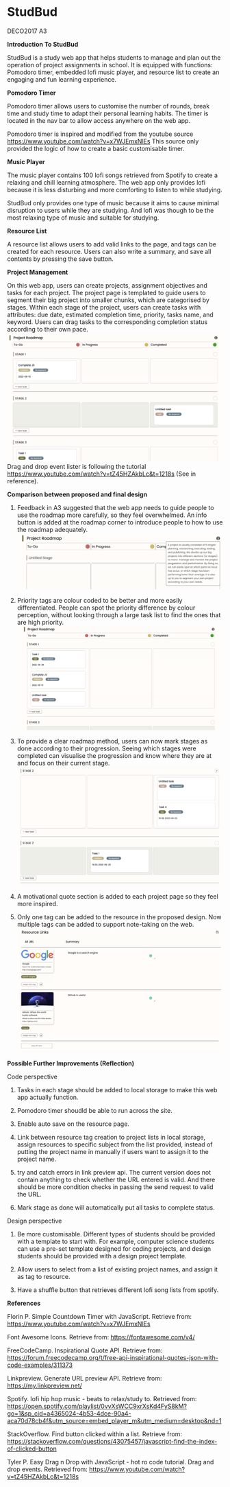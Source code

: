 # StudBud
DECO2017 A3

**Introduction To StudBud**

StudBud is a study web app that helps students to manage and plan out the operation of project assignments in school. It is equipped with functions: Pomodoro timer, embedded lofi music player, and resource list to create an engaging and fun learning experience.


**Pomodoro Timer**

Pomodoro timer allows users to customise the number of rounds, break time and study time to adapt their personal learning habits. The timer is located in the nav bar to allow access anywhere on the web app.

Pomodoro timer is inspired and modified from the youtube source https://www.youtube.com/watch?v=x7WJEmxNlEs This source only provided the logic of how to create a basic customisable timer.


**Music Player**

The music player contains 100 lofi songs retrieved from Spotify to create a relaxing and chill learning atmosphere. The web app only provides lofi because it is less disturbing and more comforting to listen to while studying.

StudBud only provides one type of music because it aims to cause minimal disruption to users while they are studying. And lofi was though to be the most relaxing type of music and suitable for studying. 

**Resource List**

A resource list allows users to add valid links to the page, and tags can be created for each resource. Users can also write a summary, and save all contents by pressing the save button.


**Project Management**

On this web app, users can create projects, assignment objectives and tasks for each project. The project page is templated to guide users to segment their big project into smaller chunks, which are categorised by stages. Within each stage of the project, users can create tasks with attributes: due date, estimated completion time, priority, tasks name, and keyword. Users can drag tasks to the corresponding completion status according to their own pace.
![This is an image](././img/stages-overview.png)
Drag and drop event lister is following the tutorial https://www.youtube.com/watch?v=tZ45HZAkbLc&t=1218s (See in reference).


**Comparison between proposed and final design**

1. Feedback in A3 suggested that the web app needs to guide people to use the roadmap more carefully, so they feel overwhelmed. An info button is added at the roadmap corner to introduce people to how to use the roadmap adequately. 
![This is an image](././img/info-btn.png)

2. Priority tags are colour coded to be better and more easily differentiated. People can spot the priority difference by colour perception, without looking through a large task list to find the ones that are high priority. 
![This is an image](././img/priority-tags.png)

3. To provide a clear roadmap method, users can now mark stages as done according to their progression. Seeing which stages were completed can visualise the progression and know where they are at and focus on their current stage. 
![This is an image](././img/stage-done.png)

4. A motivational quote section is added to each project page so they feel more inspired. 

5. Only one tag can be added to the resource in the proposed design. Now multiple tags can be added to support note-taking on the web.
![This is an image](././img/resource.png)


**Possible Further Improvements (Reflection)**

Code perspective
1. Tasks in each stage should be added to local storage to make this web app actually function. 

2. Pomodoro timer shoudld be able to run across the site.

3. Enable auto save on the resource page.

4. Link between resource tag creation to project lists in local storage, assign resources to specific subject from the list provided, instead of putting the project name in manually if users want to assign it to the project name.

5. try and catch errors in link preview api. The current version does not contain anything to check whether the URL entered is valid. And there should be more condition checks in passing the send request to valid the URL.

6. Mark stage as done will automatically put all tasks to complete status.

Design perspective
1. Be more customisable. Different types of students should be provided with a template to start with. For example, computer science students can use a pre-set template designed for coding projects, and design students should be provided with a design project template.

2. Allow users to select from a list of existing project names, and assign it as tag to resource.

3. Have a shuffle button that retrieves different lofi song lists from spotify.

**References**

Florin P. Simple Countdown Timer with JavaScript. Retrieve from: https://www.youtube.com/watch?v=x7WJEmxNlEs

Font Awesome Icons. Retrieve from: https://fontawesome.com/v4/

FreeCodeCamp. Inspirational Quote API. Retrieve from: https://forum.freecodecamp.org/t/free-api-inspirational-quotes-json-with-code-examples/311373

Linkpreview. Generate URL preview API. Retrieve from: https://my.linkpreview.net/

Spotify. lofi hip hop music - beats to relax/study to. Retrieved from: https://open.spotify.com/playlist/0vvXsWCC9xrXsKd4FyS8kM?go=1&sp_cid=a4365024-4b53-4dce-90a4-aca70d78cb4f&utm_source=embed_player_m&utm_medium=desktop&nd=1

StackOverflow. Find button clicked within a list. Retrieve from: https://stackoverflow.com/questions/43075457/javascript-find-the-index-of-clicked-button

Tyler P. Easy Drag n Drop with JavaScript - hot ro code tutorial. Drag and drop events. Retrieved from: https://www.youtube.com/watch?v=tZ45HZAkbLc&t=1218s